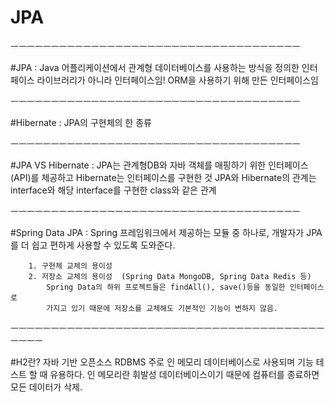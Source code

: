 # JPA

ㅡㅡㅡㅡㅡㅡㅡㅡㅡㅡㅡㅡㅡㅡㅡㅡㅡㅡㅡㅡㅡㅡㅡㅡㅡㅡㅡㅡㅡㅡㅡㅡㅡㅡㅡㅡ

#JPA : Java 어플리케이션에서 관계형 데이터베이스를 사용하는 방식을 정의한 인터페이스
	라이브러리가 아니라 인터페이스임!
	ORM을 사용하기 위해 만든 인터페이스임

ㅡㅡㅡㅡㅡㅡㅡㅡㅡㅡㅡㅡㅡㅡㅡㅡㅡㅡㅡㅡㅡㅡㅡㅡㅡㅡㅡㅡㅡㅡㅡㅡㅡㅡㅡㅡ

#Hibernate : JPA의 구현체의 한 종류

ㅡㅡㅡㅡㅡㅡㅡㅡㅡㅡㅡㅡㅡㅡㅡㅡㅡㅡㅡㅡㅡㅡㅡㅡㅡㅡㅡㅡㅡㅡㅡㅡㅡㅡㅡㅡ

#JPA VS Hibernate : JPA는 관계형DB와 자바 객체를 매핑하기 위한 인터페이스(API)를 제공하고
		Hibernate는 인터페이스를 구현한 것
		JPA와 Hibernate의 관계는 interface와 해당 interface를 구현한 class와 같은 관계


ㅡㅡㅡㅡㅡㅡㅡㅡㅡㅡㅡㅡㅡㅡㅡㅡㅡㅡㅡㅡㅡㅡㅡㅡㅡㅡㅡㅡㅡㅡㅡㅡㅡㅡㅡㅡ

#Spring Data JPA : Spring 프레임워크에서 제공하는 모듈 중 하나로, 개발자가 JPA를 더 쉽고 편하게
		사용할 수 있도록 도와준다.

		1. 구현체 교체의 용이성
		2. 저장소 교체의 용이성	(Spring Data MongoDB, Spring Data Redis 등)
			Spring Data의 하위 프로젝트들은 findAll(), save()등을 동일한 인터페이스로
			가지고 있기 때문에 저장소를 교체해도 기본적인 기능이 변하지 않음.

ㅡㅡㅡㅡㅡㅡㅡㅡㅡㅡㅡㅡㅡㅡㅡㅡㅡㅡㅡㅡㅡㅡㅡㅡㅡㅡㅡㅡㅡㅡㅡㅡㅡㅡㅡㅡㅡㅡㅡㅡㅡㅡㅡ

#H2란?
자바 기반 오픈소스 RDBMS
주로 인 메모리 데이터베이스로 사용되며 기능 테스트 할 때 유용하다.
인 메모리란 휘발성 데이터베이스이기 때문에 컴퓨터를 종료하면 모든 데이터가 삭제.
